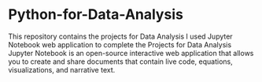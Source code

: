 # Python-for-Data-Analysis
This repository contains the projects for Data Analysis
I used Jupyter Notebook web application to complete the Projects for Data Analysis
Jupyter Notebook is an open-source interactive web application that allows you to create and share documents that contain live code, equations, visualizations, and narrative text.
